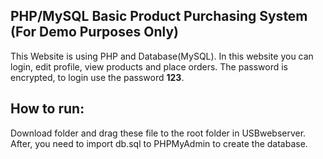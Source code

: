 ## PHP/MySQL Basic Product Purchasing System (For Demo Purposes Only)
This Website is using PHP and Database(MySQL). In this website you can login, edit profile, view products and place orders.
The password is encrypted, to login use the password **123**.


## How to run:
Download folder and drag these file to the root folder in USBwebserver. After, you need to import db.sql to PHPMyAdmin to create the database.
